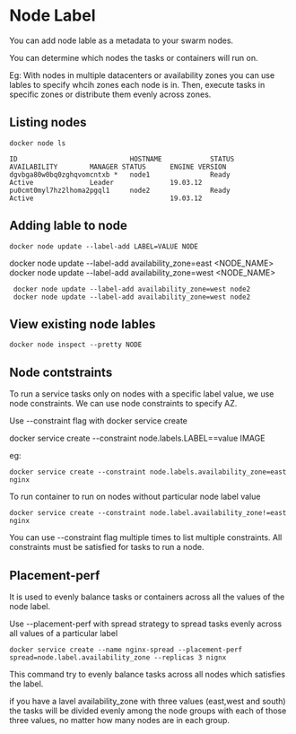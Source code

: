 # Node Label

You can add node lable as a metadata to your swarm nodes.

You can determine which nodes the tasks or containers will run on.

Eg: With nodes in multiple datacenters or availability zones you can use lables to specify whcih zones each node is in. Then, execute tasks in specific zones or distribute them evenly across zones.



## Listing nodes
```
docker node ls

ID                            HOSTNAME            STATUS              AVAILABILITY        MANAGER STATUS      ENGINE VERSION
dgvbga80w0bq0zghqvomcntxb *   node1               Ready               Active              Leader              19.03.12
pu0cmt0myl7hz2lhoma2pgql1     node2               Ready               Active                                  19.03.12
```


## Adding lable to node
```
docker node update --label-add LABEL=VALUE NODE
```

docker node update --label-add availability_zone=east <NODE_NAME>
docker node update --label-add availability_zone=west <NODE_NAME>

```
 docker node update --label-add availability_zone=west node2
 docker node update --label-add availability_zone=west node2
```

## View existing node lables
```
docker node inspect --pretty NODE
```

## Node contstraints
To run a service tasks only on nodes with a specific label value, we use node constraints. We can use node constraints to specify AZ.

Use --constraint flag with docker service create

docker service create --constraint node.labels.LABEL==value IMAGE

eg:
```
docker service create --constraint node.labels.availability_zone=east nginx
```

To run container to run on nodes without particular node label value
```
docker service create --constraint node.label.availability_zone!=east nginx
```

You can use --constraint flag multiple times to list multiple constraints. All constraints must be satisfied for tasks to run a node.

## Placement-perf
It is used to evenly balance tasks or containers across all the values of the node label. 

Use --placement-perf with spread strategy to spread tasks evenly across all values of a particular label

```
docker service create --name nginx-spread --placement-perf spread=node.label.availability_zone --replicas 3 nignx
```
This command try to evenly balance tasks across all nodes which satisfies the label.

if you have a lavel availability_zone with three values (east,west and south) the tasks will be divided evenly among the node groups with each of those three values, no matter how many nodes are in each group.